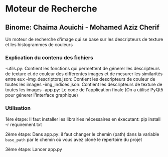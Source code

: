 # Moteur de Recherche

## Binome: Chaima Aouichi - Mohamed Aziz Cherif

Un moteur de recherche d'image qui se base sur les descripteurs de texture et les histogrammes de couleurs

### Explication du contenu des fichiers

-utils.py: Contient les fonctions qui permettent de génerer les descripteurs de texture et de couleur des differentes images et de mesurer les similarités entre eux
-img_descriptors.json: Contient les descripteurs de couleur de toutes les images
-img_indices.json: Contient les descripteurs de texture de toutes les images
-app.py: Le code de l'application finale (On a utilisé PyQt5 pour génerer l'interface graphique)

### Utilisation

1ère étape: Il faut installer les librairies nécessaires en éxecutant: pip install -r requirement.txt

2ème étape: Dans app.py: il faut changer le chemin (path) dans la variable `base_path` par le chemin où vous avez cloné le repertoire du projet

3ème étape: Lancer app.py
